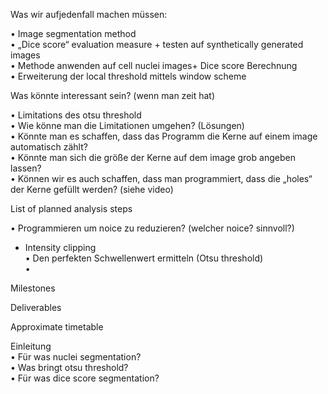 Was wir aufjedenfall machen müssen:

•	Image segmentation method  
•	„Dice score“ evaluation measure + testen auf synthetically generated images  
•	Methode anwenden auf cell nuclei images+ Dice score Berechnung  
•	Erweiterung der local threshold mittels window scheme  

Was könnte interessant sein? (wenn man zeit hat)

•	Limitations des otsu threshold  
•	Wie könne man die Limitationen umgehen? (Lösungen)  
•	Könnte man es schaffen, dass das Programm die Kerne auf einem image automatisch zählt?  
•	Könnte man sich die größe der Kerne auf dem image grob angeben lassen?  
•	Können wir es auch schaffen, dass man programmiert, dass die „holes“ der Kerne gefüllt werden? (siehe video)  

List of planned analysis steps

•	Programmieren um noice zu reduzieren?  (welcher noice? sinnvoll?)
- Intensity clipping  
•	Den perfekten Schwellenwert ermitteln (Otsu threshold)  
•	  

Milestones

Deliverables

Approximate timetable


Einleitung  
•	Für was nuclei segmentation?  
•	Was bringt otsu threshold?  
•	Für was dice score segmentation?   


